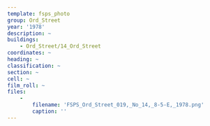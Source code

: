 ```yaml
---
template: fsps_photo
group: Ord_Street
year: '1978'
description: ~
buildings:
    - Ord_Street/14_Ord_Street
coordinates: ~
heading: ~
classification: ~
section: ~
cell: ~
film_roll: ~
files:
    -
        filename: 'FSPS_Ord_Street_019,_No_14,_8-5-E,_1978.png'
        caption: ''
---
```

